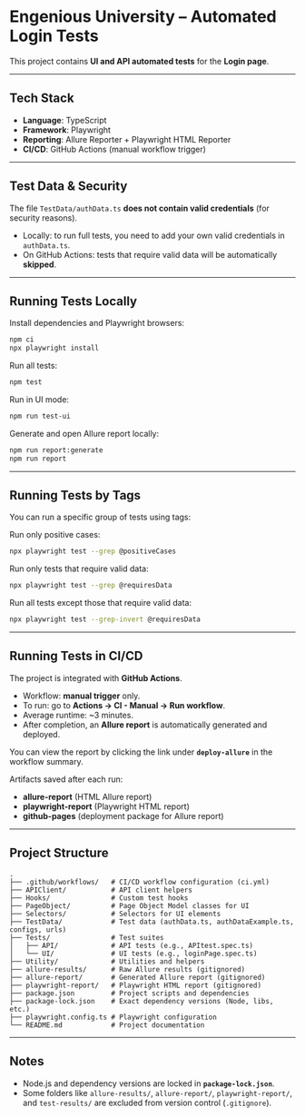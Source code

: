 # Engenious University – Automated Login Tests

This project contains **UI and API automated tests** for the **Login page**.

---

## Tech Stack

- **Language**: TypeScript
- **Framework**: Playwright
- **Reporting**: Allure Reporter + Playwright HTML Reporter
- **CI/CD**: GitHub Actions (manual workflow trigger)

---

## Test Data & Security

The file `TestData/authData.ts` **does not contain valid credentials** (for security reasons).

- Locally: to run full tests, you need to add your own valid credentials in `authData.ts`.
- On GitHub Actions: tests that require valid data will be automatically **skipped**.

---

##  Running Tests Locally

Install dependencies and Playwright browsers:

```bash
npm ci
npx playwright install
```

Run all tests:

```bash
npm test
```

Run in UI mode:

```bash
npm run test-ui
```

Generate and open Allure report locally:

```bash
npm run report:generate
npm run report
```

---

## Running Tests by Tags

You can run a specific group of tests using tags:

Run only positive cases:

```bash
npx playwright test --grep @positiveCases
```

Run only tests that require valid data:

```bash
npx playwright test --grep @requiresData
```

Run all tests except those that require valid data:

```bash
npx playwright test --grep-invert @requiresData
```

---

## Running Tests in CI/CD

The project is integrated with **GitHub Actions**.

- Workflow: **manual trigger** only.
- To run: go to **Actions → CI - Manual → Run workflow**.
- Average runtime: ~3 minutes.
- After completion, an **Allure report** is automatically generated and deployed.

You can view the report by clicking the link under **`deploy-allure`** in the workflow summary.

Artifacts saved after each run:

- **allure-report** (HTML Allure report)
- **playwright-report** (Playwright HTML report)
- **github-pages** (deployment package for Allure report)

---

## Project Structure

```
.
├── .github/workflows/   # CI/CD workflow configuration (ci.yml)
├── APIClient/           # API client helpers
├── Hooks/               # Custom test hooks
├── PageObject/          # Page Object Model classes for UI
├── Selectors/           # Selectors for UI elements
├── TestData/            # Test data (authData.ts, authDataExample.ts, configs, urls)
├── Tests/               # Test suites
│   ├── API/             # API tests (e.g., APItest.spec.ts)
│   └── UI/              # UI tests (e.g., loginPage.spec.ts)
├── Utility/             # Utilities and helpers
├── allure-results/      # Raw Allure results (gitignored)
├── allure-report/       # Generated Allure report (gitignored)
├── playwright-report/   # Playwright HTML report (gitignored)
├── package.json         # Project scripts and dependencies
├── package-lock.json    # Exact dependency versions (Node, libs, etc.)
├── playwright.config.ts # Playwright configuration
└── README.md            # Project documentation
```

---

## Notes

- Node.js and dependency versions are locked in **`package-lock.json`**.
- Some folders like `allure-results/`, `allure-report/`, `playwright-report/`, and `test-results/` are excluded from version control (`.gitignore`).
